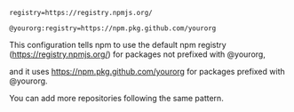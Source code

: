 

```
registry=https://registry.npmjs.org/

@yourorg:registry=https://npm.pkg.github.com/yourorg

```

This configuration tells npm to use the default npm registry (https://registry.npmjs.org/) for packages not prefixed with @yourorg, 

and it uses https://npm.pkg.github.com/yourorg for packages prefixed with @yourorg.

You can add more repositories following the same pattern.
